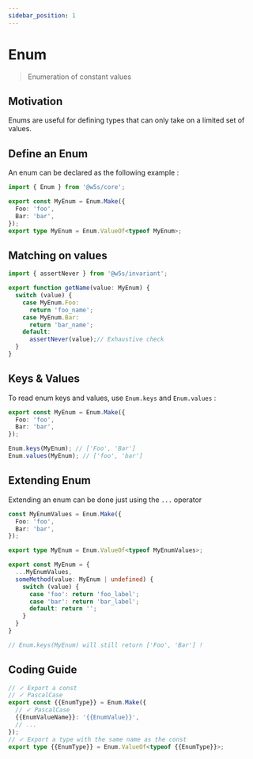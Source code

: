 ```yaml
---
sidebar_position: 1
---
```


# Enum

> Enumeration of constant values

## Motivation

Enums are useful for defining types that can only take on a limited set of values.

## Define an Enum

An enum can be declared as the following example :

```ts
import { Enum } from '@w5s/core';

export const MyEnum = Enum.Make({
  Foo: 'foo',
  Bar: 'bar',
});
export type MyEnum = Enum.ValueOf<typeof MyEnum>;
```

## Matching on values

```ts
import { assertNever } from '@w5s/invariant';

export function getName(value: MyEnum) {
  switch (value) {
    case MyEnum.Foo:
      return 'foo_name';
    case MyEnum.Bar:
      return 'bar_name';
    default:
      assertNever(value);// Exhaustive check
  }
}
```

## Keys & Values

To read enum keys and values, use `Enum.keys` and `Enum.values` :

```ts
export const MyEnum = Enum.Make({
  Foo: 'foo',
  Bar: 'bar',
});

Enum.keys(MyEnum); // ['Foo', 'Bar']
Enum.values(MyEnum); // ['foo', 'bar']
```

## Extending Enum

Extending an enum can be done just using the `...` operator

```ts
const MyEnumValues = Enum.Make({
  Foo: 'foo',
  Bar: 'bar',
});

export type MyEnum = Enum.ValueOf<typeof MyEnumValues>;

export const MyEnum = {
  ...MyEnumValues,
  someMethod(value: MyEnum | undefined) {
    switch (value) {
      case 'foo': return 'foo_label';
      case 'bar': return 'bar_label';
      default: return '';
    }
  }
}

// Enum.keys(MyEnum) will still return ['Foo', 'Bar'] !
```


## Coding Guide

```ts
// ✓ Export a const
// ✓ PascalCase
export const {{EnumType}} = Enum.Make({
  // ✓ PascalCase
  {{EnumValueName}}: '{{EnumValue}}',
  // ...
});
// ✓ Export a type with the same name as the const
export type {{EnumType}} = Enum.ValueOf<typeof {{EnumType}}>;
```
